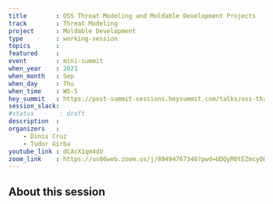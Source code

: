 ```yaml
---
title        : OSS Threat Modeling and Moldable Development Projects
track        : Threat Modeling
project      : Moldable Development
type         : working-session
topics       :
featured     :
event        : mini-summit
when_year    : 2021
when_month   : Sep
when_day     : Thu
when_time    : WS-5
hey_summit   : https://post-summit-sessions.heysummit.com/talks/oss-threat-modeling-project/
session_slack:
#status       : draft
description  :
organizers   :
    - Dinis Cruz
    - Tudor Girba
youtube_link : dCAcX1qm4dU
zoom_link    : https://us06web.zoom.us/j/89494767340?pwd=UDQyM0tEZmcyOE02Z1FuWEpGb0F4QT09
---
```


## About this session
